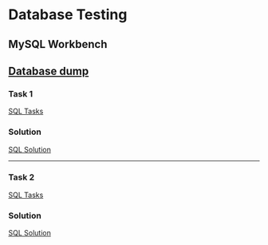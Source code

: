 # Database Testing
## MySQL Workbench
## [Database dump](https://drive.google.com/drive/folders/1GUJ8g9YzVKhSvi8z3mE7r9XwpMs-Q1Bw?usp=sharing)
### Task 1 
[SQL Tasks](https://docs.google.com/document/d/1D-NjRlsfJXD4qoVKlWBANY7Ur1Zwuaqw/edit?usp=sharing&ouid=116635538336499939818&rtpof=true&sd=true)
### Solution
[SQL Solution](https://docs.google.com/document/d/1sHmZKnKl5o8GceFco6XOkLi3QCbDHrgZ/edit?usp=sharing&ouid=116635538336499939818&rtpof=true&sd=true)

---

### Task 2
[SQL Tasks](https://docs.google.com/document/d/1VIz4o0jGG85zxU682jeiox5HgNJHRgDO/edit?usp=sharing&ouid=116635538336499939818&rtpof=true&sd=true)
### Solution
[SQL Solution](https://docs.google.com/document/d/1BgIJrjy5NipGGaw82wKyn629vQU2Ydz_/edit?usp=sharing&ouid=116635538336499939818&rtpof=true&sd=true)
